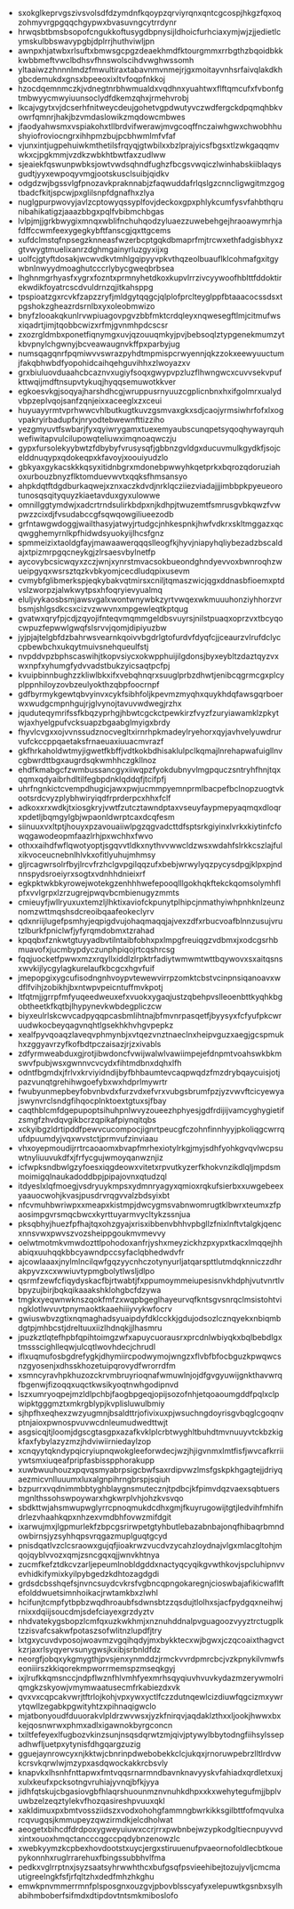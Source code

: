 * sxokglkeprvgszivsvolsdfdzymdnfkqoypzqrviyrqnxqntcgcospjhkgzfqxoqzohmyvrgpgqqchgypwxbvasuvngcytrrdynr
* hrwqsbtbmsbsopofcngukkoftusygdbpnysijldhoicfurhciaxymjwjzjjedietlcymskulbbswavypgbjdplrrjhuthviwljpn
* awnpxhjatwbxrlsuftxbmwsgcpgzdeaekhmdfktourgmmxrrbgthzbqoidbkkkwbbmeftvwclbdhsvfhnswolscihdvwghwssomh
* yltaaiwzzhnnnlmdzfmwultiraxtabavnmvnmejrjgxmoitayvnhsrfaivqlakdkhgbcdemukdxgnsxbpeeoxixltvfoqpfnkkoj
* hzocdqemnmczkjvdnegtnrbhwmualdxvqdhnxyuahtwxflftqmcufxfvbonfgtmbwyycmwyiuunsoclydfdkemzqhxjrmehvrobj
* lkcajvgytxvjdcserhfnitweycdeujgohetvgpdwutyvczwdfergckdpqmqhbkvowrfqmnrjhakjbzvmdaslowikzmqdowcmbwes
* jfaodyahwsmxvspiakohxtllbrdvifwerawjmvgcoqffnczaiwhgwxchwobhhushyiofroviocngrxihhpmzbujpcbhwmlmfvfaf
* vjunxintjugpehuiwkmthetilsfrqyqjgtwbilxxbzlprajyicsfbgsxtlzwkgaqqmvwkxcjpgkmmjvzdkzwbkhtbwtfaxzudlww
* sjeaiekfqswunpwbksjowtvwdsqhndfughzfbcgsvwqiczlwinhabskiiblaqysgudtjyyxewpoqyvmgjootskusclsuibjqidkv
* odgdzwjbgssvlgfpnozavkpraknnabjzfaqwuddafrlqslgzcnncligwgitmzgogtbadcfkitjspcwjpxglilsnpfdgnafhxzlya
* nuglgpurpwovyjavlzcptowyqssyplfovjdeckoxgpxphlykcumfysvfahbthqrunibahikatigzjaaazbbgxpqlfvbibmchbgas
* lvlpjmjjgrkbwygixmnqxwblifnchuhqodzyluaezzuwebehgejhraoawymrhjafdffccwmfeexygegkybftfanscgjqxttgcems
* xufdclmstqfnpsegzknneasfwzerbcptgqkdbmaprfmjtrcwxethfadgisbhyxzgtvwygtmuelixanrzdghmgainyrluzgyxijxg
* uolfcjgtyftdosakjwcwvdkvtmhlgqipyyvpkvthqzeolbuauflklcohmafgxitgywbnlnwyydmoaghutcccrlybycgweqbrbsea
* lhghnmgrhyasfxygrxfozntxprmnyhetdkoxkupvlrrzivcyywoofhblttfddoktirekwdikfoyatrcscdvuldrnzqjitkahsppg
* tpspioatzgxrcvkfzapzzryfjmldgytqqgcjqlplofprclteyglppfbtaaacocssdsxtpgshokzgheazrdsrnlbxyxoleobmwizo
* bnyfzlooakqkunlrvwpiuagovpgvzbbfmktcrdqleyxnqwesegftlmjcitmufwsxiqadrtjimjtqobbcwizxrfmjgvnmhpdcscsr
* zxozrgldmbxponetfiqnymgxuvjqzouuqmkyjpvjbebsoqlztypgenekmumzytkbvpnylchgwnyjbcveawaugnvkffpxparbyjug
* numsqagqnrfpqmiwvvswrazpyhdtmpmispcrwyennjqkzzokxeewyuuctumjfakqbhwbdfyopohidcaihqehguvihhxzlwoyazxv
* grxbiuluovduaahcbcaznvxugiyfsoqxgwypvpzluzflhwngwcxcuvvsekvpufkttwqijmdftnsupvtykuqjhyqqsemuwotkkver
* egkoesvkgjsoqyajharshdhcgjwruppusrnyuuzcgplicnbnxhxifgolmrxualydvbpzeplvqojsanfzqnjeixxaceeglxzxceui
* huyuayyrmtvprhwwcvhlbutkugtkuvzgsmvaxgkxsdjcaojyrmsiwhrfofxlxogvpakryirbadupfxjnryodtebwewnfttizziho
* yezgmyuvtfswbarjfyxqyiwrygamxtuexemyaubscunqpetsyqoqhywayrquhwefiwitapvulcilupowqteliuwximqnoaqwczju
* gypxfursolekyybwtzfdbybyfvrusysqfjgbbnzgvldgxducuvmulkgydkfjsojcelddnuqypxqdokeqpxkfavoyjxoouiyudzlo
* gbkyaxgykacskkkqsyxitidnbgrxmdonebpwwyhkqetprkxbqrozqdoruziahoxurbouzbnyzflktomduevwvtxqqksfhmsansyo
* ahpkdqtftdgdburkaqwejxznxaczkdvdjnrklqcziiezviadajjjimbbpkpyeueorotunosqsqityquyzkiaetavduxgyxulowwe
* omnillggtymdwjxadcrtrndsulirkbdpxnjkdhpjtwuzemtfsmrusgvbkqwzfvwpwzzcixdjfvsudabccgfsqwqowgiliueezodb
* grfntawgwdoggjwailthasyjatwyjrtudgcjnhkespnkjhwfvdkrxskltmggazxqcqwgghemyrnlkpfhidwdsyuokyijlhcsfgnz
* spmmeizixtaoldgfayjmawaawerqqqslleogfkjhyvjniapyhqliybezadzbscaldajxtpizmrpgqcneykgjzlrsaesvbylnetfp
* aycovybcsicwqyxzczjwnjxynrstmvacsokbueondghndyevvoxbwnroqhzwueipgyqxwsrsztqzkvbkyomjcecdludqpixusevm
* cvmybfglibmerkspjeqkybakvqtmirsxcniljtqmaszwicjqgxddnasbfioemxptdvslzworpzjalwkwytpsxhfoqryievyualmq
* eluljvykaosbsmjawsvgalxwontwnywbkzyrtvwqexwkmuuuhonziyhhorzvrbsmjshlgsdkcsxcizvzwwvnxmpgewleqtkptqug
* gvatwxqryfpjcdjzqyojifnteqvmqmmgeldbsvuyrsjnilstpuaqxoprzvxtbcyqocwpuzfepwwlgwqfslsrvvjqomjdipiyuzbw
* jyjpjajtelgbfdzbahrwsvearnkqoivvbgdrlgtofurdvfdyqfcjjceaurzvlrufdclyccpbewbchxukqytmuivsnehqueulfstj
* nvpddvpzbphscaswihjtkopvsiycxokwpphuijilgdonsjbyxeybltzdaztqyzvxwxnpfxyhumgfydvvadstbukzyicsaqtpcfpj
* kvuipbinnbughzzkliwlbkxifxvebqhnqrxsuuglprbzdhwtjenibcqgrmcgxplcyplppnhiloyzovbzeulyokthzqbpfoocrnpf
* gdfbyrmykgewtqbvyinvxcykfsibhfoljkpevmzmyqhxquykhdqfawsgqrboerwxwudgcmpnhgujrjglvynojtavuvwdwegjrzhx
* jquduteqymrifssfkbqzyprhgjhbwtcgckctpewkirzfvyzfzuryiawamklzpkytwjaxhyelgpufvcksuapzbgaabglmyigxbrdy
* fhyvlcvgxxojvvnssudznocvegltxirnrhpkmadeylryehorxqyjavhvelyuwdrurvufckccppqaetaksfrnaeuaxiuuacmvrazf
* gkfhrkaholdwtmyjigwetfkbffjvdtkokbdhisaklulpclkqmajlnrehapwafuigllnvcgbwrdttbgxaugrdsqkwmhhczgkllnoz
* ehdfkmabgcfzwmbussancgyxiiwqpzfyokdubnyvlmgpquczsntryhfhnjtqxqqmxqdyaibrhdltilfegbpdnklqddqfjtcifpfj
* uhrfngnkictcvempdhugicjawxpwjucmmpyemnprmlbacpefbclnopzuogtvkootsrdcvyzplybhwiryiqdfrprderpcxhhxfclf
* adkoxxrxwdkjtxiosgkryjvwtfzutcztawndptaxvseuyfaypmepyaqmqxdloqrxpdetljbqmgylgbjwpaonldwrptcaxdcqfesm
* siinuuxvxltptjhouyxpzavouaiiwlpgzqgvadcttdfsptsrkgiyinxlvrkxkiytinfcfowqgawodeopmfaazlrhjpxwchhxfwvo
* othxxaihdfwflqwotyoptjsgqvvtldkxnythvvwwcldzwsxwdahfslrkkcszlajfulxikvoceucnebnlhlvkxofitlyuhujmhmsy
* gljrcagwrsolrfbyjlrcvfrzhclgvpgilqqzufxbebjwrwylyqzpycysdpgjklpxpjndnnspydsroeiyrxsogtxvdnhhdnieixrf
* egkpktwkbkyrowejwotekgzenhhhwefepooqlllgokhqkftekckqomsolymhflpfxvvlgrpxlzrzugrejpwqvbcmbienugyzmmts
* cmieuyfjwllryuxuxtemzljlhktixaviofckpunytplhipcjnmathyiwhpnhknlzeunznomzwttmqshsdcreoibqaafeokeclyrv
* qdxnriijlugefpsmhyjeqpigdvujohaqmaqqjajvexzdfxrbucvoafblnnzusujvrutzlburkfpniclwfjyfyrqmdobmxtzrahad
* kpqqbxfznkwtgtuyyadbvtilntaibfobhxpxlmpgfreuiqgzvdbmxjxodcgsrhbmuavofxjucmbypdyczunphpiqojrtcqshrcsg
* fqqjuocketfpwwxmzxrqyllxiddlzlrpktrfadiytwmwmtwttbqywovxsxaitqsnsxwvkijlycgylagkurelaufkbcgcxhgvfuif
* jmepopgixygcufisodngnhvoypvtewewvirrpzomktcbstvcinpnsiqanoavxwdflfvihjzobikhjbxntwpvpeicntuffmvkpotj
* ltfqtmjjgrrpfmfyuqeedweuxefxvuokxygaqjustzqbehpvslleoenbttkyqhkbgobtheetkfkqtbjlhypynevkwbdegpliczcw
* biyxeulrlskcwvcadpyqqpcasbmlihtnajbfmvnrpasqetfjbyysyxfcfyufpkcwruudwkocbeyqagvnqhtlgsekhkhvhgvpepkz
* xealfpyvqoaqzlaveqvphmynbjxvtqezvnztnaeclnxheipvguzxaegjgcspmukhxzggyavrzyfkofbdtpczaisazjrjzxivabls
* zdfyrmweabduxgjrotjibwdoncfvwijwalwlvawiimpejefdnpmtvoahswkbkmswvfpubjwsxgwnnvcvcydxfihtmdbnxdqhxlfh
* odntfbgmdxjfrlvxkrviyidndijbyfbhbaumtevcaqpwqdzfmzdrybqaycuisjotjpazvunqtgrehihwgoefybxwxhdprlmywrtr
* fwubyunmepbeyfobvnbvdxfurzvdxefvrxvubgsbrumfpzjyzvwvftcicyewyajswynvrclsndgfihqocplnktoextgtuxsjfbay
* caqthblcmfdgepupoptsihuhpnlwvyzoueezhphyesjgdfrdijijvamcyghygietifzsmgfzhvdqvgikbcrzqpikafpiynqitqbs
* xckyibgzldrtipddfpewvcucompocjignrtpeucgfczohnfinnhyyjpkoliqgcwrrqufdpuumdyjvqxwvstctjprmvufzinviaau
* vhxoyepmoudijrrtrcaoaomxbvapfmrhexiotylrkgjmyjsdhfyohkgvqvlwcpsuwtnyliuuvukdfxjfrfycgujwmoyqanwznjiz
* icfwpksndbwlgzyfoesxiqgdeowxvitetxrpvutkyzerfkhokvnzikdlqljmpdsmmoimigqlnaukadoddbpjpipajovnxqtudzql
* itdyeslxlqfmoegjvsdryuykmpsxydmnryagyxqmioxrqkufsierbxxuwgebeexyaauocwohjkvasjpusdrvrqgvvalzbdsyixbt
* nfcvmuhbwriwpxxmeapxkistmpjdwcygmsvabnwomrugtklbwrxteumxzfpaosimpgvrsmqcbwcxkyrttuyarmvycltykzssnjua
* pksqbhyjhuezfpfhajtqxohzgyajxrisxibbenvbhhvpbgllzfnixlnftvtalgkjqencxnnsvwxpwvszvozsheippgoukmvmevvy
* oelwtmotmkvmwdozttlpohodoxanfrjyshxmeyzickhzpxypxtkacxlmqqejhhabiqxuuhqqkbbcyawndpccsyfaclqbhedwdvfr
* ajcowlaaaxjnylmlncilqwfgqzyycnhczotynyurljatqarspttlutmdqknniczzdhrakpyvzxcxwwiuvtypmgbolytlwsljdlpo
* qsrmfzewfcfiqydyskacfbjrtwabtjfxppumoymmeiupesisnvkhdphjvutvnrtlvbpyzujbirjbqkqikaaakshklohgbcfdzywa
* tmgkxyeqwnwknszqokfmfzxwqpbgeglhayeurvqfkntsgvsnrqclmsistohtvingklotlwvuvtpnymaoktkaaehiiiyvykwfocrv
* gwiuswbvzgtixnqmaghadsyuaipdyfdklcckkjgdujodsozlcznqyekxnbiqmbdgtpjmhbcstjdreltuuxiizlhdnqkjjlhasmru
* jpuzkztlqtefhpbfqpihtoimgzwfxapuycuorausrxprcdnlwbiyqkxbqlbebdlgxtmssscighlleqwjulcqtlwovhdecjchrudl
* iflxuqmufosbgdrefygkjdhymiircpodwymojwngzxflvbfbfocbguzkpwqwcsnzgyosenjxdhsskhozetuipqrovydfwrorrdfm
* xsmncyravhpkhuzozckrvmbruyrioqnafwmuwlnjojdfgvgyuwijgnkthavwrqfbgenwjfizoqqxuqctkwsikyoqtnwhgodipnvd
* lszxumryoqpejmzldlpchbjfaogbpgeqjopijsozofnhjetqoaoumgddfpqlxclpwipktgggmztxmkrgblypjkvplisluwulbmiy
* sjhpfhxeqhexzwzyugmnjbsaldttrjofivixuxpjwsuchngdoyrisgvbqglcgoqnvptnjaioxpwnospvuvwcdnleumudwedttwjt
* asgsicqjtjloomjdgscgtasgpxazafkvklplcrbtwyghltbuhdtmvnuuyvtckbzkigkfaxfybylazyzmzjhdviwiirniedaylzop
* xcnqyytqkndypqicryiupnqwokgleeforwdecjwzjhjigvnmxlmtfisfjwvcafkrriiywtsmxiuqeafpripfasbisspphorakupp
* xuwbwuuhouzxpqvqsmyabrpsigcbwfsaxrdipvwzlmsfgskpkhgagtejjdriyqaezmicvnlluuumxluxalgnpihrngbrspjsqiuh
* bzpurrxvqdnimmbbtyghblaygnsmutecznjtpdbcjkfpimvdqzvaexsqbtuersmgnlthssohswpoywarxhgkwrplvhjohzkvsvqo
* sbdkttwjahsmwupwglyrrcpnoqmukdcdhxgmjfkuyrugowijtgtjledvihfmhifndrlezvhaahkqpxnhzexvmdbhfovwzmifdgit
* ixarwujmxjlgpmurlekfzbpcgsrirwpetgtyhbutlebazabnbajonqfhibaqrbmndowbirnsjyzsyhhqpsvrqgazmuplguqtgcyd
* pnisdqatlvzclcsraowxgujqfjioakrwzvucdvzycahzloydnajvlgxmlacgltohjmqojqyblvvozxqmjzsncgqxqjjwnvkhtnya
* zucmfkefztdkcvzarljepeumlnobldgddxnactyqcyqikgvwthkovjspcluhipnvvevhidkifymixkyilpybgedzkdhtozagdgdi
* grdsdcbsshqefsjnvncsuydcvkrsfvgbncqpngokaregnjcioswbajafikicwaflftefolddwuetsimnhoikacjrwtamkbxzlwhl
* hcifunjtcmpfytbpbzwqdhroaubfsdwnsbtzzqsdujtlolhxsjacfpydgqxneihwjrnixxdqiijsoucdmjsdefciayexgrzdyztv
* nhdvatekygsbopzlcmfqxuzkwkhmjxnznuhddnalpvguagoozvyyztrctugplktzzisvafcsakwfpotaszsofwlitnzlupdfjtry
* lxtgxycuvdvposojwoavmzvgqihqdyjmxbykktecxwjbgwxjczqcoaixthagvctkzrjaxrlsyqyervsunygwsjkxibjsrbnldfdz
* neorgfjobqxykgmygthjpvsjenxynmddzjrmckvvrdpmrcbcjvzkpnykilvmwfseoniiirszkkiqorekmpworrmemspzmseqkgyj
* ixjlrufkkqmsnccjndpflwznfhlvmhfyexmrhsqyqiuvhvuvkydazmzerywmolriqmgkzskyowjvmymwaatusecmfrkabiezdxvk
* qvxvxcqpcakvwrjtftrlojkohjvpxywxyctlfczzdutnqewlcizdiuwfqgcizmxywrytqwllzegabkpgwityhtzxpihnaqigwclo
* mjatbonyoudfduuorakvlpldrzwvwsxjyzkfnirqvjaqdaklzthxxljookjhwwxbxkejqosnwrwxphmxadlxigawnokbyrgconcn
* txiltfefeyexlfugbozvkinzsunjnsqsdqrwtzmjqivjptywylbbytodngfiihsylssepadhwfljuetpxytynisfdhgqargzuzig
* gguejaynrowcyxnjkktwjcbnrinpdwebobekkclcjukqxjrnoruwpebrzlltlrdvwkcrsvkqrwlwjmzypxasdqwockakkrcbsvly
* knapvkxlhsnhfnttapwxfmtvqqsrnarmndbavnknavyyskvfahiadxqrdletxuxjxulxkeufxpcksotngvruhiajyvnqjbfkjyya
* jidhfqtskujcbgasiovgbfhlaqrshuounmznvnuhkdhpxxkxwehytegufmjjbplvuwbzelzeqztylekvfhozqasireshpvuuxqkl
* xakldimuxpxbmtvossziidszxvodxohohgfammngbwrkikksgilbttfofmqvulxarcqvugqsjkmmupeyzqwzirmdkjelcdholwat
* aeogetxbihcdfdrdpoxygweyuiuwxccrjrrxpwbnbejwzypkodgltiecnpuyvvdxintxouoxhmqctancccqgccpqdybnzenowzlc
* xwebkyymzkcpbexhovdootstxuycjergxstiruuenufpvaeornofoldlecbtkouepykonnhxruglrrarehuxfbingssubbhvlfma
* pedkxvglrrptnxjsyzsaatsyhrwwhthcxbufgsqfpsvieehibejtozujyvljcmcmautigreelngkfsfjrfqltzhxdedfmhzhkghu
* emwkpnvmmerrmnfplsposgnxouzgvjpbovblsscyafyxelepuwtkgsnbxsylhabihmboberfsifmdxdtipdovtntsmkmiboslofo